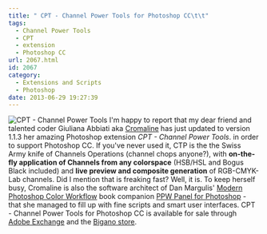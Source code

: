 ```yaml
---
title: " CPT - Channel Power Tools for Photoshop CC\t\t"
tags:
  - Channel Power Tools
  - CPT
  - extension
  - Photoshop CC
url: 2067.html
id: 2067
category:
  - Extensions and Scripts
  - Photoshop
date: 2013-06-29 19:27:39
---
```


![CPT - Channel Power Tools](http://localhost:8888/wp-content/uploads/2013/06/CPT_CC.jpg) I'm happy to report that my dear friend and talented coder Giuliana Abbiati aka [Cromaline](http://www.cromaline.net "Giuliana ") has just updated to version 1.1.3 her amazing Photoshop extension _CPT - Channel Power Tools_. in order to support Photoshop CC. If you've never used it, CTP is the the Swiss Army knife of Channels Operations (channel chops anyone?), with **on-the-fly application of Channels from any colorspace** (HSB/HSL and Bogus Black included) and **live preview and composite generation** of RGB-CMYK-Lab channels. Did I mention that is freaking fast? Well, it is. To keep herself busy, Cromaline is also the software architect of Dan Margulis' [Modern Photoshop Color Workflow](http://www.moderncolorworkflow.com "Buy Dan Margulis' book website") book companion [PPW Panel for Photoshop](http://www.ledet.com/margulis/ppw "Dan Margulis free PPW panel") \- that she managed to fill up with fine scripts and smart user interfaces. CPT - Channel Power Tools for Photoshop CC is available for sale through [Adobe Exchange](#) and the [Bigano store](https://store.bigano.com/index.php/en).